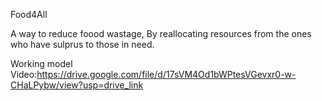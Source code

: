 Food4All

A way to reduce foood wastage, By reallocating resources from the ones who have sulprus to those in need.

Working model Video:https://drive.google.com/file/d/17sVM4Od1bWPtesVGevxr0-w-CHaLPybw/view?usp=drive_link


